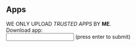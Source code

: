 ## Apps
WE ONLY UPLOAD _TRUSTED APPS_ BY **ME**.  
Download app:  
<input type="text" onkeydown="if (event.keyCode === 13){location.replace(`/files/apps/${this.value}.zip`)}">
(press enter to submit)
